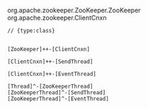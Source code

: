 org.apache.zookeeper.ZooKeeper.ZooKeeper
org.apache.zookeeper.ClientCnxn


```yuml
// {type:class}


[ZooKeeper]++-[ClientCnxn]

[ClientCnxn]++-[SendThread]

[ClientCnxn]++-[EventThread]

[Thread]^-[ZooKeeperThread]
[ZooKeeperThread]^-[SendThread]
[ZooKeeperThread]^-[EventThread]

```
